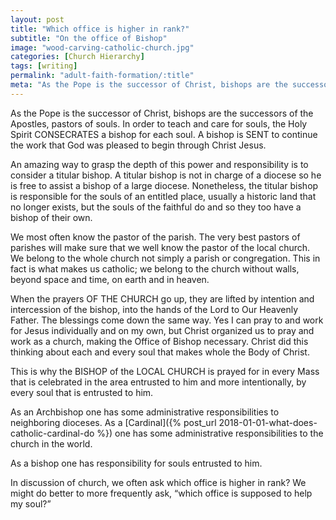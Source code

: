 ```yaml
---
layout: post
title: "Which office is higher in rank?"
subtitle: "On the office of Bishop"
image: "wood-carving-catholic-church.jpg"
categories: [Church Hierarchy]
tags: [writing]
permalink: "adult-faith-formation/:title"
meta: "As the Pope is the successor of Christ, bishops are the successors of the Apostles, pastors of souls."
---
```

As the Pope is the successor of Christ, bishops are the successors of the Apostles, pastors of souls. In order to teach and care for souls, the Holy Spirit CONSECRATES a bishop for each soul. A bishop is SENT to continue the work that God was pleased to begin through Christ Jesus.
<!--more-->

An amazing way to grasp the depth of this power and responsibility is to consider a titular bishop. A titular bishop is not in charge of a diocese so he is free to assist a bishop of a large diocese. Nonetheless, the titular bishop is responsible for the souls of an entitled place, usually a historic land that no longer exists, but the souls of the faithful do and so they too have a bishop of their own.

We most often know the pastor of the parish. The very best pastors of parishes will make sure that we well know the pastor of the local church. We belong to the whole church not simply a parish or congregation. This in fact is what makes us catholic; we belong to the church without walls, beyond space and time, on earth and in heaven.

When the prayers OF THE CHURCH go up, they are lifted by intention and intercession of the bishop, into the hands of the Lord to Our Heavenly Father. The blessings come down the same way. Yes I can pray to and work for Jesus individually and on my own, but Christ organized us to pray and work as a church, making the Office of Bishop necessary. Christ did this thinking about each and every soul that makes whole the Body of Christ.

This is why the BISHOP of the LOCAL CHURCH is prayed for in every Mass that is celebrated in the area entrusted to him and more intentionally, by every soul that is entrusted to him.

As an Archbishop one has some administrative responsibilities to neighboring dioceses. As a [Cardinal]({% post_url 2018-01-01-what-does-catholic-cardinal-do %}) one has some administrative responsibilities to the church in the world.

As a bishop one has responsibility for souls entrusted to him.

In discussion of church, we often ask which office is higher in rank? We might do better to more frequently ask, “which office is supposed to help my soul?”